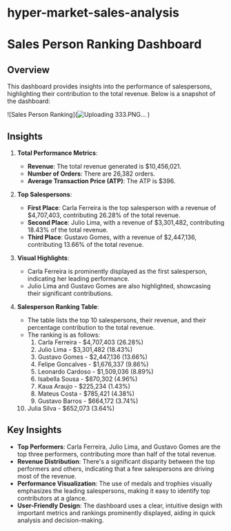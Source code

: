 # hyper-market-sales-analysis

# Sales Person Ranking Dashboard

## Overview

This dashboard provides insights into the performance of salespersons, highlighting their contribution to the total revenue. Below is a snapshot of the dashboard:

![Sales Person Ranking](![Uploading 333.PNG…]()
)

## Insights

1. **Total Performance Metrics**:
   - **Revenue**: The total revenue generated is $10,456,021.
   - **Number of Orders**: There are 26,382 orders.
   - **Average Transaction Price (ATP)**: The ATP is $396.

2. **Top Salespersons**:
   - **First Place**: Carla Ferreira is the top salesperson with a revenue of $4,707,403, contributing 26.28% of the total revenue.
   - **Second Place**: Julio Lima, with a revenue of $3,301,482, contributing 18.43% of the total revenue.
   - **Third Place**: Gustavo Gomes, with a revenue of $2,447,136, contributing 13.66% of the total revenue.

3. **Visual Highlights**:
   - Carla Ferreira is prominently displayed as the first salesperson, indicating her leading performance.
   - Julio Lima and Gustavo Gomes are also highlighted, showcasing their significant contributions.

4. **Salesperson Ranking Table**:
   - The table lists the top 10 salespersons, their revenue, and their percentage contribution to the total revenue.
   - The ranking is as follows:
     1. Carla Ferreira - $4,707,403 (26.28%)
     2. Julio Lima - $3,301,482 (18.43%)
     3. Gustavo Gomes - $2,447,136 (13.66%)
     4. Felipe Goncalves - $1,676,337 (9.86%)
     5. Leonardo Cardoso - $1,509,036 (8.89%)
     6. Isabella Sousa - $870,302 (4.96%)
     7. Kaua Araujo - $225,234 (1.43%)
     8. Mateus Costa - $785,421 (4.38%)
     9. Gustavo Barros - $664,172 (3.74%)
    10. Julia Silva - $652,073 (3.64%)

## Key Insights

- **Top Performers**: Carla Ferreira, Julio Lima, and Gustavo Gomes are the top three performers, contributing more than half of the total revenue.
- **Revenue Distribution**: There's a significant disparity between the top performers and others, indicating that a few salespersons are driving most of the revenue.
- **Performance Visualization**: The use of medals and trophies visually emphasizes the leading salespersons, making it easy to identify top contributors at a glance.
- **User-Friendly Design**: The dashboard uses a clear, intuitive design with important metrics and rankings prominently displayed, aiding in quick analysis and decision-making.
